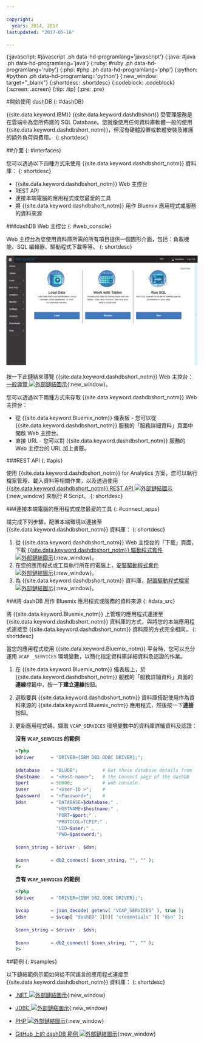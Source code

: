 ```yaml
---

copyright:
  years: 2014, 2017
lastupdated: "2017-05-16"

---
```


<!-- Attribute definitions --> 
{:javascript: #javascript .ph data-hd-programlang='javascript'}
{:java: #java .ph data-hd-programlang='java'}
{:ruby: #ruby .ph data-hd-programlang='ruby'}
{:php: #php .ph data-hd-programlang='php'}
{:python: #python .ph data-hd-programlang='python'}
{:new_window: target="_blank"}
{:shortdesc: .shortdesc}
{:codeblock: .codeblock}
{:screen: .screen}
{:tip: .tip}
{:pre: .pre}

#開始使用 dashDB
{: #dashDB}

{{site.data.keyword.IBM}} {{site.data.keyword.dashdbshort}} 受管理服務是在雲端中為您所佈建的 SQL Database。您就像使用任何資料庫軟體一般的使用 {{site.data.keyword.dashdbshort_notm}}，但沒有硬體設置或軟體安裝及維護的額外負荷與費用。
{: shortdesc}

##介面
{: #interfaces}

您可以透過以下四種方式來使用 {{site.data.keyword.dashdbshort_notm}} 資料庫：
{: shortdesc}

   * {{site.data.keyword.dashdbshort_notm}} Web 主控台
   * REST API
   * 連接本端電腦的應用程式或您最愛的工具
   * 將 {{site.data.keyword.dashdbshort_notm}} 用作 Bluemix 應用程式或服務的資料來源

###dashDB Web 主控台
{: #web_console}

Web 主控台為您使用資料庫所需的所有項目提供一個圖形介面，包括：負載機能、SQL 編輯器、驅動程式下載等等。
{: shortdesc}

![{{site.data.keyword.dashdbshort_notm}} Web 主控台儀表板頁面的視圖](images/console_v1.jpg)
<!-- ![View of {{site.data.keyword.dashdbshort_notm}} web console dashboard page](images/console_v2.jpg) -->

按一下此鏈結來導覽 {{site.data.keyword.dashdbshort_notm}} Web 主控台：[一般導覽 ![外部鏈結圖示](../../icons/launch-glyph.svg "外部鏈結圖示")](http://ibm.biz/dashdb-general-quick-tour){:new_window}。

您可以透過以下兩種方式來存取 {{site.data.keyword.dashdbshort_notm}} Web 主控台：
   * 從 {{site.data.keyword.Bluemix_notm}} 儀表板 - 您可以從 {{site.data.keyword.dashdbshort_notm}} 服務的「服務詳細資料」頁面中開啟 Web 主控台。
   * 直接 URL - 您可以對 {{site.data.keyword.dashdbshort_notm}} 服務的 Web 主控台的 URL 加上書籤。

###REST API
{: #apis}

使用 {{site.data.keyword.dashdbshort_notm}} for Analytics 方案，您可以執行檔案管理、載入資料等相關作業，以及透過使用 [{{site.data.keyword.dashdbshort_notm}} REST API ![外部鏈結圖示](../../icons/launch-glyph.svg "外部鏈結圖示")](http://ibm.biz/dashdb-api){:new_window} 來執行 R Script。
{: shortdesc}

###連接本端電腦的應用程式或您最愛的工具
{: #connect_apps}

請完成下列步驟，配置本端環境以連接至 {{site.data.keyword.dashdbshort_notm}} 資料庫：
{: shortdesc}

1. 從 {{site.data.keyword.dashdbshort_notm}} Web 主控台的「下載」頁面，下載 [{{site.data.keyword.dashdbshort_notm}} 驅動程式套件 ![外部鏈結圖示](../../icons/launch-glyph.svg "外部鏈結圖示")](https://www.ibm.com/support/knowledgecenter/SS6NHC/com.ibm.swg.im.dashdb.doc/connecting/connect_driver_package.html){:new_window}。
2. 在您的應用程式或工具執行所在的電腦上，[安裝驅動程式套件 ![外部鏈結圖示](../../icons/launch-glyph.svg "外部鏈結圖示")](https://www.ibm.com/support/knowledgecenter/SS6NHC/com.ibm.swg.im.dashdb.doc/connecting/connect_driver_package_install.html){:new_window}。
3. 為 {{site.data.keyword.dashdbshort_notm}} 資料庫，[配置驅動程式檔案 ![外部鏈結圖示](../../icons/launch-glyph.svg "外部鏈結圖示")](https://www.ibm.com/support/knowledgecenter/en/SS6NHC/com.ibm.swg.im.dashdb.doc/connecting/connect_driver_package_config.html){:new_window}。

###將 dashDB 用作 Bluemix 應用程式或服務的資料來源
{: #data_src}

將 {{site.data.keyword.Bluemix_notm}} 上管理的應用程式連接至 {{site.data.keyword.dashdbshort_notm}} 資料庫的方式，與將您的本端應用程式連接至 {{site.data.keyword.dashdbshort_notm}} 資料庫的方式完全相同。
{: shortdesc}

當您的應用程式使用 {{site.data.keyword.Bluemix_notm}} 平台時，您可以充分運用 `VCAP _SERVICES` 環境變數，以簡化指定資料庫詳細資料及認證的作業。
1. 在 {{site.data.keyword.Bluemix_notm}} 儀表板上，於 {{site.data.keyword.dashdbshort_notm}} 服務的「服務詳細資料」頁面的**連線**標籤中，按一下**建立連線**按鈕。
2. 選取要與 {{site.data.keyword.dashdbshort_notm}} 資料庫搭配使用作為資料來源的 {{site.data.keyword.Bluemix_notm}} 應用程式，然後按一下**連接**按鈕。
3. 更新應用程式碼，擷取 `VCAP_SERVICES` 環境變數中的資料庫詳細資料及認證：

    **沒有 `VCAP_SERVICES` 的範例**

    ```php
    <?php
    $driver      = "DRIVER={IBM DB2 ODBC DRIVER};";

    $database    = "BLUDB";         # Get these database details from
    $hostname    = "<Host-name>";   # the Connect page of the dashDB
    $port        = 50000;           # web console.
    $user        = "<User-ID >";    #
    $password    = "<Password>";    #
    $dsn         = "DATABASE=$database;" .
                   "HOSTNAME=$hostname;" .
                   "PORT=$port;" .
                   "PROTOCOL=TCPIP;" .
                   "UID=$user;" .
                   "PWD=$password;";

    $conn_string = $driver . $dsn;

    $conn        = db2_connect( $conn_string, "", "" );
    ?>
    ```

    **含有 `VCAP_SERVICES` 的範例**

    ```php
    <?php
    $driver      = "DRIVER={IBM DB2 ODBC DRIVER};";

    $vcap        = json_decode( getenv( "VCAP_SERVICES" ), true );
    $dsn         = $vcap[ "dashDB" ][0][ "credentials" ][ "dsn" ];

    $conn_string = $driver . $dsn;
                                   
    $conn        = db2_connect( $conn_string, "", "" );
    ?>
    ```

##範例
{: #samples}

以下鏈結範例示範如何從不同語言的應用程式連接至 {{site.data.keyword.dashdbshort_notm}} 資料庫：
{: shortdesc}

   * [.NET ![外部鏈結圖示](../../icons/launch-glyph.svg "外部鏈結圖示")](https://www.ibm.com/support/knowledgecenter/SS6NHC/com.ibm.swg.im.dashdb.doc/connecting/connect_connecting__net_applications.html){:new_window}
<!-- * [JAVA ![External link icon](../../icons/launch-glyph.svg "External link icon")](https://www.ibm.com/support/knowledgecenter/SS6NHC/com.ibm.swg.im.dashdb.doc/connecting/connect_connecting_java.html){:new_window} -->
   * [JDBC ![外部鏈結圖示](../../icons/launch-glyph.svg "外部鏈結圖示")](https://www.ibm.com/support/knowledgecenter/SS6NHC/com.ibm.swg.im.dashdb.doc/connecting/connect_connecting_jdbc_applications.html){:new_window}
<!-- * [Node.js ![External link icon](../../icons/launch-glyph.svg "External link icon")](https://www.ibm.com/support/knowledgecenter/SS6NHC/com.ibm.swg.im.dashdb.doc/connecting/connect_connecting_nodejs.html){:new_window} -->
   * [PHP ![外部鏈結圖示](../../icons/launch-glyph.svg "外部鏈結圖示")](https://www.ibm.com/support/knowledgecenter/SS6NHC/com.ibm.swg.im.dashdb.doc/connecting/connect_connecting_php.html){:new_window}
<!-- * [Python ![External link icon](../../icons/launch-glyph.svg "External link icon")](https://www.ibm.com/support/knowledgecenter/SS6NHC/com.ibm.swg.im.dashdb.doc/connecting/connect_connecting_python.html){:new_window} -->
   * [GitHub 上的 dashDB 範例 ![外部鏈結圖示](../../icons/launch-glyph.svg "外部鏈結圖示")](https://github.com/IBM-Bluemix/dashdb-nodejs-helloworld){:new_window}


